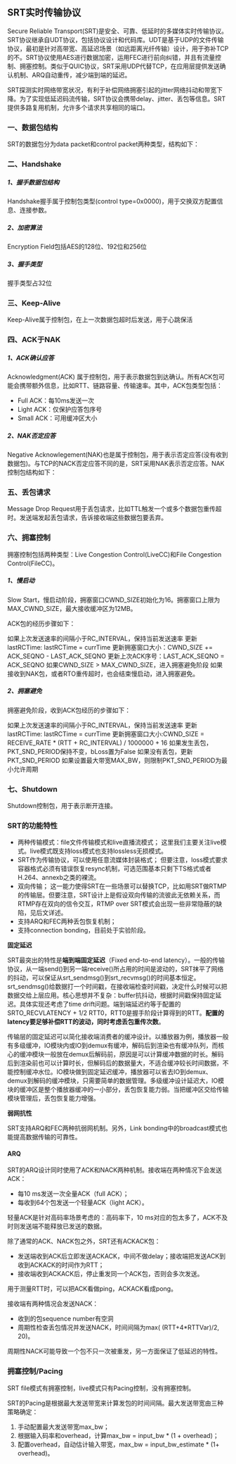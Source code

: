 ## SRT实时传输协议
Secure Reliable Transport(SRT)是安全、可靠、低延时的多媒体实时传输协议。SRT协议继承自UDT协议，包括协议设计和代码库。UDT是基于UDP的文件传输协议，最初是针对高带宽、高延迟场景（如远距离光纤传输）设计，用于弥补TCP的不。SRT协议使用AES进行数据加密，运用FEC进行前向纠错，并且有流量控制、拥塞控制。类似于QUIC协议，SRT采用UDP代替TCP，在应用层提供发送确认机制、ARQ自动重传，减少端到端的延迟。

SRT探测实时网络带宽状况，有利于补偿网络拥塞引起的jitter网络抖动和带宽下降。为了实现低延迟码流传输，SRT协议会携带delay、jitter、丢包等信息。SRT提供多路复用机制，允许多个请求共享相同的端口。

### 一、数据包结构

SRT的数据包分为data packet和control packet两种类型，结构如下：

### 二、Handshake

##### 1、握手数据包结构

Handshake握手属于控制包类型(control type=0x0000)，用于交换双方配置信息、连接参数。

##### 2、加密算法

Encryption Field包括AES的128位、192位和256位

##### 3、握手类型

握手类型占32位

### 三、Keep-Alive

Keep-Alive属于控制包，在上一次数据包超时后发送，用于心跳保活

### 四、ACK于NAK

##### 1、ACK确认应答

Acknowledgment(ACK) 属于控制包，用于表示数据包到达确认。所有ACK包可能会携带额外信息，比如RTT、链路容量、传输速率。其中，ACK包类型包括：

- Full ACK：每10ms发送一次
- Light ACK：仅保护应答包序号
- Small ACK：可用缓冲区大小

##### 2、NAK否定应答

Negative Acknowlegement(NAK)也是属于控制包，用于表示否定应答(没有收到数据包)。与TCP的NACK否定应答不同的是，SRT采用NAK表示否定应答。NAK控制包结构如下：

### 五、丢包请求

Message Drop Request用于丢包请求，比如TTL触发一个或多个数据包重传超时。发送端发起丢包请求，告诉接收端这些数据包要丢弃。

### 六、拥塞控制

 拥塞控制包括两种类型：Live Congestion Control(LiveCC)和File Congestion Control(FileCC)。

##### 1、慢启动

Slow Start，慢启动阶段，拥塞窗口CWND_SIZE初始化为16。拥塞窗口上限为MAX_CWND_SIZE，最大接收缓冲区为12MB。

ACK包的经历步骤如下：

如果上次发送速率的间隔小于RC_INTERVAL，保持当前发送速率
更新lastRCTime: lastRCTime = currTime
更新拥塞窗口大小：CWND_SIZE += ACK_SEQNO - LAST_ACK_SEQNO
更新上次ACK序号：LAST_ACK_SEQNO = ACK_SEQNO
如果CWND_SIZE > MAX_CWND_SIZE，进入拥塞避免阶段
如果接收到NAK包，或者RTO重传超时，也会结束慢启动，进入拥塞避免。

##### 2、拥塞避免

拥塞避免阶段，收到ACK包经历的步骤如下：

如果上次发送速率的间隔小于RC_INTERVAL，保持当前发送速率
更新lastRCTime: lastRCTime = currTime
更新拥塞窗口大小:CWND_SIZE = RECEIVE_RATE * (RTT + RC_INTERVAL) / 1000000 + 16
如果发生丢包，PKT_SND_PERIOD保持不变，bLoss置为False
如果没有丢包，更新PKT_SND_PERIOD
如果设置最大带宽MAX_BW，则限制PKT_SND_PERIOD为最小允许周期

### 七、Shutdown

Shutdown控制包，用于表示断开连接。



### **SRT的功能特性**

- 两种传输模式：file文件传输模式和live直播流模式；
  这里我们主要关注live模式。live模式既支持loss模式也支持lossless无损模式。
- SRT作为传输协议，可以使用任意流媒体封装格式；
  但要注意，loss模式要求容器格式必须有错误恢复resync机制，可选范围基本只剩下TS格式或者H.264、annexb之类的裸流。
- 双向传输；
  这一能力使得SRT在一些场景可以替换TCP，比如用SRT做RTMP的传输层。但要注意，SRT设计上是假设双向传输的流彼此无依赖关系，而RTMP存在双向的信令交互，RTMP over SRT模式会出现一些非常隐蔽的缺陷，见后文详述。
- 支持ARQ和FEC两种丢包恢复机制；
- 支持connection bonding，目前处于实验阶段。

**固定延迟**

SRT最突出的特性是**端到端固定延迟**（Fixed end-to-end latency）。一般的传输协议，从一端send()到另一端receive()所占用的时间是波动的，SRT抹平了网络的抖动，可以保证从srt_sendmsg()到srt_recvmsg()的时间基本恒定。srt_sendmsg()给数据打一个时间戳，在接收端检查时间戳，决定什么时候可以把数据交给上层应用。核心思想并不复杂：buffer抗抖动，根据时间戳保持固定延迟。具体实现还考虑了time drift问题。端到端延迟约等于配置的SRTO_RECVLATENCY + 1/2 RTT0，RTT0是握手阶段计算得到的RTT。**配置的latency要足够补偿RTT的波动，同时考虑丢包重传次数**。

传输层的固定延迟可以简化接收端消费者的缓冲设计。以播放器为例，播放器一般有多级缓冲，IO模块内或IO到demux有缓冲，解码后到渲染也有缓冲队列，而核心的缓冲模块一般放在demux后解码前，原因是可以计算缓冲数据的时长。解码后到渲染前也可以计算时长，但解码后的数据量大，不适合缓冲较长时间数据，不能控制缓冲水位。IO模块做到固定延迟缓冲，播放器可以省去IO到demux、demux到解码的缓冲模块，只需要简单的数据管理。多级缓冲设计延迟大，IO模块的缓冲区是整个播放器缓冲的一小部分，丢包恢复能力弱。当把缓冲区交给传输模块管理后，丢包恢复能力增强。



**弱网抗性**

SRT支持ARQ和FEC两种抗弱网机制。另外，Link bonding中的broadcast模式也能提高数据传输的可靠性。

#### ARQ

SRT的ARQ设计同时使用了ACK和NACK两种机制。接收端在两种情况下会发送ACK：

- 每10 ms发送一次全量ACK（full ACK）；
- 每收到64个包发送一个轻量ACK（light ACK）。

轻量ACK是针对高码率场景考虑的：高码率下，10 ms对应的包太多了，ACK不及时则发送端不能释放已发送的数据。

除了通常的ACK、NACK包之外，SRT还有ACKACK包：

- 发送端收到ACK后立即发送ACKACK，中间不做delay；接收端把发送ACK到收到ACKACK的时间作为RTT；
- 接收端收到ACKACK后，停止重发同一个ACK包，否则会多次发送。

用于测量RTT时，可以把ACK看做ping，ACKACK看成pong。

接收端有两种情况会发送NACK：

- 收到的包sequence number有空洞
- 周期性检查丢包情况并发送NACK，时间间隔为max( (RTT+4*RTTVar)/2, 20)。

周期性NACK可能导致一个包不只一次被重发，另一方面保证了低延迟的特性。



### **拥塞控制/Pacing**

SRT file模式有拥塞控制，live模式只有Pacing控制，没有拥塞控制。

SRT的Pacing是根据最大发送带宽来计算发包的时间间隔。最大发送带宽由三种策略确定：

1. 手动配置最大发送带宽max_bw；
2. 根据输入码率和overhead，计算max_bw = input_bw * (1 + overhead)；
3. 配置overhead，自动估计输入带宽，max_bw = input_bw_estimate * (1+ overhead)。
